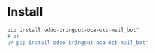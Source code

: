 # Install

```bash
pip install odoo-bringout-oca-ocb-mail_bot"
# or
uv pip install odoo-bringout-oca-ocb-mail_bot"
```

